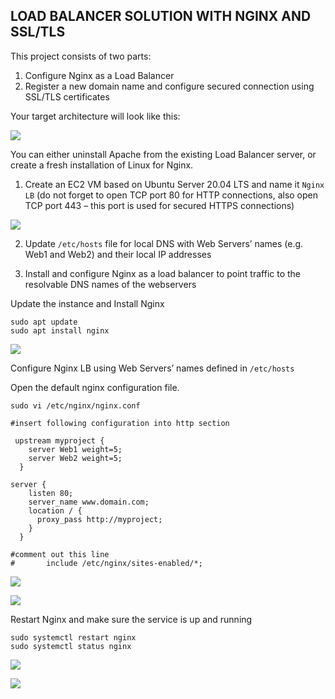 ## LOAD BALANCER SOLUTION WITH NGINX AND SSL/TLS

This project consists of two parts:

1. Configure Nginx as a Load Balancer
2. Register a new domain name and configure secured connection using SSL/TLS certificates

Your target architecture will look like this:

![](./Project10/images/nginx_lb.png)

You can either uninstall Apache from the existing Load Balancer server, or create a fresh installation of Linux for Nginx.

1. Create an EC2 VM based on Ubuntu Server 20.04 LTS and name it `Nginx LB` (do not forget to open TCP port 80 for HTTP connections, also open TCP port 443 – this port is used for secured HTTPS connections)

![](./Project10/images/nginx%20LB.PNG)

2. Update `/etc/hosts` file for local DNS with Web Servers’ names (e.g. Web1 and Web2) and their local IP addresses

3. Install and configure Nginx as a load balancer to point traffic to the resolvable DNS names of the webservers

Update the instance and Install Nginx

```
sudo apt update
sudo apt install nginx
```

![](./Project10/images/update%20%26%26%20install%20Nginx.PNG)

Configure Nginx LB using Web Servers’ names defined in `/etc/hosts`

Open the default nginx configuration file.

`sudo vi /etc/nginx/nginx.conf`

```
#insert following configuration into http section

 upstream myproject {
    server Web1 weight=5;
    server Web2 weight=5;
  }

server {
    listen 80;
    server_name www.domain.com;
    location / {
      proxy_pass http://myproject;
    }
  }

#comment out this line
#       include /etc/nginx/sites-enabled/*;
```

![](./Project10/images/edit%20nginx%20conf0.PNG)

![](./Project10/images/edit%20nginx%20conf.PNG)

Restart Nginx and make sure the service is up and running

```
sudo systemctl restart nginx
sudo systemctl status nginx
```

![](./Project10/images/enable%20%26%26%20start%20nginx.PNG)

![](./Project10/images/nginx%20running.PNG)


